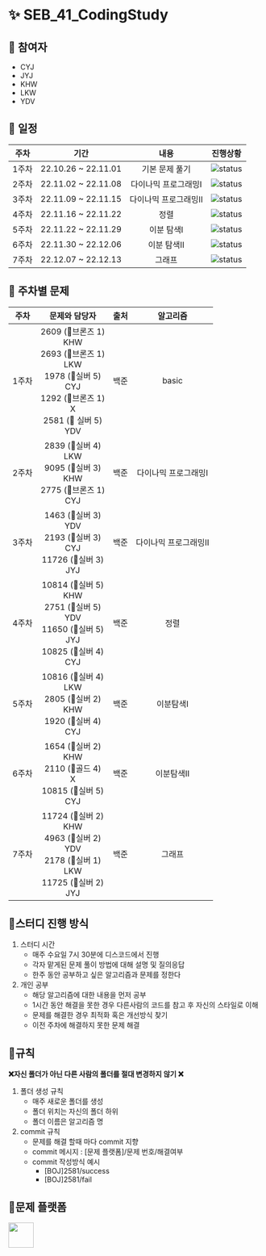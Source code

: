 # ✨ SEB_41_CodingStudy

## 🌟 참여자

- CYJ
- JYJ
- KHW
- LKW
- YDV

## 🌟 일정

| 주차  |         기간          |     내용      |       진행상황       |
|:---:|:-------------------:|:-----------:|:----------------:|
| 1주차 | 22.10.26 ~ 22.11.01 |  기본 문제 풀기   | ![status][DONE]  |
| 2주차 | 22.11.02 ~ 22.11.08 | 다이나믹 프로그래밍Ⅰ | ![status][DONE]  |
| 3주차 | 22.11.09 ~ 22.11.15 | 다이나믹 프로그래밍Ⅱ | ![status][DONE]  |
| 4주차 | 22.11.16 ~ 22.11.22 |     정렬      | ![status][DONE]  |
| 5주차 | 22.11.22 ~ 22.11.29 |   이분 탐색Ⅰ    | ![status][DONE]  |
| 6주차 | 22.11.30 ~ 22.12.06 |   이분 탐색Ⅱ    | ![status][DONE]  |
| 7주차 | 22.12.07 ~ 22.12.13 |     그래프     | ![status][DOING] |

## 🌟 주차별 문제

| 주차  |                                                                           문제와 담당자                                                                            |    출처    |    알고리즘     |
|:---:|:------------------------------------------------------------------------------------------------------------------------------------------------------------:|:--------:|:-----------:|
| 1주차 | 2609 (🥉브론즈 1) <br/> KHW <br/> 2693 (🥉브론즈 1)  <br/> LKW <br/> 1978 (🥈실버 5)  <br/> CYJ  <br/> 1292 (🥉브론즈 1)  <br/> X <br/> 2581 (🥈 실버 5)  <br/> YDV <br/> | 백준 |    basic    |
| 2주차 |                                2839 (🥈실버 4) <br/> LKW <br/> 9095 (🥈실버 3)  <br/> KHW <br/> 2775 (🥉브론즈 1)  <br/> CYJ  <br/>                                 | 백준 | 다이나믹 프로그래밍Ⅰ |
| 3주차 |                                1463 (🥈실버 3) <br/> YDV <br/> 2193 (🥈실버 3)  <br/> CYJ <br/> 11726 (🥈실버 3)  <br/> JYJ  <br/>                                 | 백준 | 다이나믹 프로그래밍Ⅱ |
| 4주차 |                10814 (🥈실버 5) <br/> KHW <br/> 2751 (🥈실버 5)  <br/> YDV <br/> 11650 (🥈실버 5)  <br/> JYJ  <br/> 10825 (🥈실버 4)  <br/> CYJ <br/>                | 백준 |     정렬      |
| 5주차 |                                10816 (🥈실버 4) <br/> LKW <br/> 2805 (🥈실버 2)  <br/> KHW  <br/> 1920 (🥈실버 4)  <br/> CYJ <br/>                                 | 백준 |    이분탐색Ⅰ    |
| 6주차 |                                 1654 (🥈실버 2) <br/> KHW <br/> 2110 (🥇골드 4)  <br/> X  <br/> 10815 (🥈실버 5)  <br/> CYJ <br/>                                  | 백준 |    이분탐색Ⅱ    |
| 7주차 |               11724  (🥈실버 2) <br/> KHW <br/> 4963  (🥈실버 2)  <br/> YDV  <br/> 2178 (🥈실버 1)  <br/> LKW <br/>  11725  (🥈실버 2)  <br/> JYJ <br/>                | 백준 |     그래프     |

## 🌟스터디 진행 방식

1. 스터디 시간
    - 매주 수요일 7시 30분에 디스코드에서 진행
    - 각자 맡게된 문제 풀이 방법에 대해 설명 및 질의응답
    - 한주 동안 공부하고 싶은 알고리즘과 문제를 정한다
2. 개인 공부
    - 해당 알고리즘에 대한 내용을 먼저 공부
    - 1시간 동안 해결을 못한 경우 다른사람의 코드를 참고 후 자신의 스타일로 이해
    - 문제를 해결한 경우 최적화 혹은 개선방식 찾기
    - 이전 주차에 해결하지 못한 문제 해결

## 🌟규칙

**❌자신 폴더가 아닌 다른 사람의 폴더를 절대 변경하지 않기 ❌**

1. 폴더 생성 규칙
    - 매주 새로운 폴더를 생성
    - 폴더 위치는 자신의 폴더 하위
    - 폴더 이름은 알고리즘 명
2. commit 규칙
    - 문제를 해결 할때 마다 commit 지향
    - commit 메시지 : [문제 플랫폼]/문제 번호/해결여부
    - commit 작성방식 예시
        - [BOJ]2581/success
        - [BOJ]2581/fail

## 🌟문제 플랫폼

<a href = "https://www.acmicpc.net/"><img src="https://d2gd6pc034wcta.cloudfront.net/images/logo@2x.png" height="50px"></a>

[TODO]: https://img.shields.io/badge/-TODO-DFFD26

[DOING]: https://img.shields.io/badge/-DOING-31AE0F

[DONE]: https://img.shields.io/badge/-DONE-0885CC
